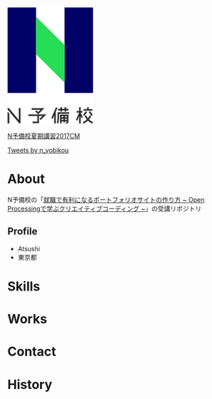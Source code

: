 ![N予備校のロゴ](fde20fd0-private.png)

<script type="application/javascript" src="https://embed.nicovideo.jp/watch/1500362884/script?w=640&h=360&from=3"></script><noscript><a href="https://www.nicovideo.jp/watch/1500362884?from=3">N予備校夏期講習2017CM</a></noscript>

<a class="twitter-timeline" data-lang="ja" data-width="400" data-height="600" data-theme="dark" href="https://twitter.com/n_yobikou?ref_src=twsrc%5Etfw">Tweets by n_yobikou</a> <script async src="https://platform.twitter.com/widgets.js" charset="utf-8"></script>

# About
N予備校の「[就職で有利になるポートフォリオサイトの作り方
~ Open Processingで学ぶクリエイティブコーディング ~](https://www.nnn.ed.nico/contents/guides/3835)」の受講リポジトリ

## Profile
- Atsushi
- 東京都

# Skills

# Works

# Contact

# History
